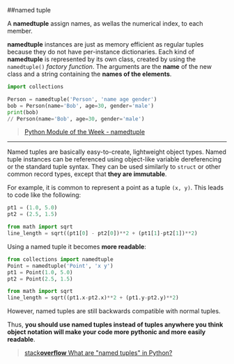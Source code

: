 ##named tuple

A __namedtuple__ assign names, as wellas the numerical index, to each member.

__namedtuple__ instances are just as memory efficient as regular tuples because they do not have per-instance dictionaries. Each kind of __namedtuple__ is represented by its own class, created by using the `namedtuple()` *factory function*. The arguments are the **name** of the new class and a string containing the **names of the elements**.

```python
import collections

Person = namedtuple('Person', 'name age gender')
bob = Person(name='Bob', age=30, gender='male')
print(bob)
// Person(name='Bob', age=30, gender='male')
```

> [Python Module of the Week - namedtuple](https://pymotw.com/2/collections/namedtuple.html)

---

Named tuples are basically easy-to-create, lightweight object types. Named tuple instances can be referenced using object-like variable dereferencing or the standard tuple syntax. They can be used similarly to `struct` or other common record types, except that **they are immutable**.

For example, it is common to represent a point as a tuple `(x, y)`. This leads to code like the following:

```python
pt1 = (1.0, 5.0)
pt2 = (2.5, 1.5)

from math import sqrt
line_length = sqrt((pt1[0] - pt2[0])**2 + (pt1[1]-pt2[1])**2)
```
Using a named tuple it becomes **more readable**:
```python
from collections import namedtuple
Point = namedtuple('Point', 'x y')
pt1 = Point(1.0, 5.0)
pt2 = Point(2.5, 1.5)

from math import sqrt
line_length = sqrt((pt1.x-pt2.x)**2 + (pt1.y-pt2.y)**2)
```

However, named tuples are still backwards compatible with normal tuples.

Thus, **you should use named tuples instead of tuples anywhere you think object notation will make your code more pythonic and more easily readable**.

> [stack**overflow** What are "named tuples" in Python?](https://stackoverflow.com/a/2970722)